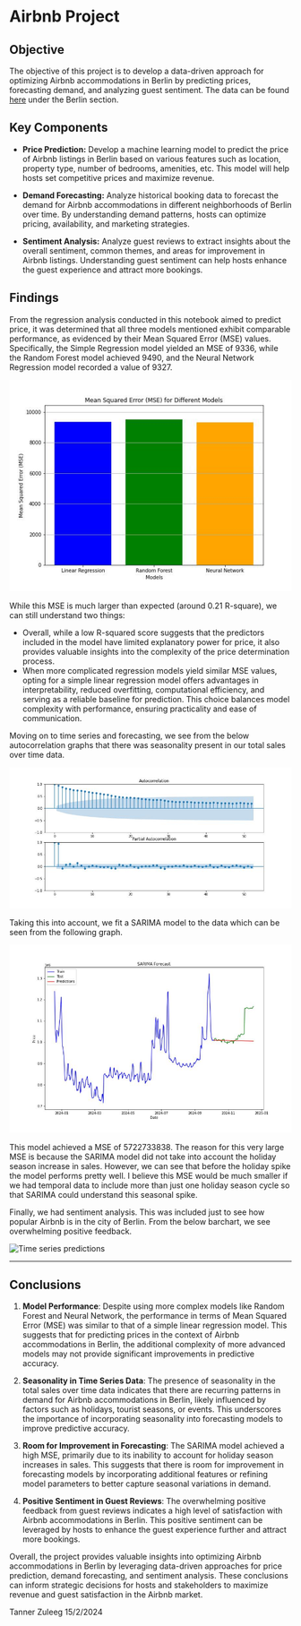 # Airbnb Project 

## Objective
The objective of this project is to develop a data-driven approach for optimizing Airbnb accommodations in Berlin by predicting prices, forecasting demand, and analyzing guest sentiment. The data can be found [here](http://insideairbnb.com/get-the-data/) under the Berlin section.

## Key Components

- **Price Prediction:** Develop a machine learning model to predict the price of Airbnb listings in Berlin based on various features such as location, property type, number of bedrooms, amenities, etc. This model will help hosts set competitive prices and maximize revenue.

- **Demand Forecasting:** Analyze historical booking data to forecast the demand for Airbnb accommodations in different neighborhoods of Berlin over time. By understanding demand patterns, hosts can optimize pricing, availability, and marketing strategies.

- **Sentiment Analysis:** Analyze guest reviews to extract insights about the overall sentiment, common themes, and areas for improvement in Airbnb listings. Understanding guest sentiment can help hosts enhance the guest experience and attract more bookings.

## Findings

From the regression analysis conducted in this notebook aimed to predict price, it was determined that all three models mentioned exhibit comparable performance, as evidenced by their Mean Squared Error (MSE) values. Specifically, the Simple Regression model yielded an MSE of 9336, while the Random Forest model achieved 9490, and the Neural Network Regression model recorded a value of 9327.

![MSE report](/images/MSE.jpg)

While this MSE is much larger than expected (around 0.21 R-square), we can still understand two things:

- Overall, while a low R-squared score suggests that the predictors included in the model have limited explanatory power for price, it also provides valuable insights into the complexity of the price determination process.
- When more complicated regression models yield similar MSE values, opting for a simple linear regression model offers advantages in interpretability, reduced overfitting, computational efficiency, and serving as a reliable baseline for prediction. This choice balances model complexity with performance, ensuring practicality and ease of communication.

Moving on to time series and forecasting, we see from the below autocorrelation graphs that there was seasonality present in our total sales over time data.

![Time series report](/images/autocorrelation_plots.jpg)

Taking this into account, we fit a SARIMA model to the data which can be seen from the following graph.

![Time series predictions](/images/SARIMA.jpg)

This model achieved a MSE of 5722733838. The reason for this very large MSE is because the SARIMA model did not take into account the holiday season increase in sales. However, we can see that before the holiday spike the model performs pretty well. I believe this MSE would be much smaller if we had temporal data to include more than just one holiday season cycle so that SARIMA could understand this seasonal spike.

Finally, we had sentiment analysis. This was included just to see how popular Airbnb is in the city of Berlin. From the below barchart, we see overwhelming positive feedback.

![Time series predictions](/images/sentiment_dist.jpg.jpg)

___
## Conclusions 

1. **Model Performance**: Despite using more complex models like Random Forest and Neural Network, the performance in terms of Mean Squared Error (MSE) was similar to that of a simple linear regression model. This suggests that for predicting prices in the context of Airbnb accommodations in Berlin, the additional complexity of more advanced models may not provide significant improvements in predictive accuracy.

2. **Seasonality in Time Series Data**: The presence of seasonality in the total sales over time data indicates that there are recurring patterns in demand for Airbnb accommodations in Berlin, likely influenced by factors such as holidays, tourist seasons, or events. This underscores the importance of incorporating seasonality into forecasting models to improve predictive accuracy.

4. **Room for Improvement in Forecasting**: The SARIMA model achieved a high MSE, primarily due to its inability to account for holiday season increases in sales. This suggests that there is room for improvement in forecasting models by incorporating additional features or refining model parameters to better capture seasonal variations in demand.

5. **Positive Sentiment in Guest Reviews**: The overwhelming positive feedback from guest reviews indicates a high level of satisfaction with Airbnb accommodations in Berlin. This positive sentiment can be leveraged by hosts to enhance the guest experience further and attract more bookings.

Overall, the project provides valuable insights into optimizing Airbnb accommodations in Berlin by leveraging data-driven approaches for price prediction, demand forecasting, and sentiment analysis. These conclusions can inform strategic decisions for hosts and stakeholders to maximize revenue and guest satisfaction in the Airbnb market.

Tanner Zuleeg 
15/2/2024
